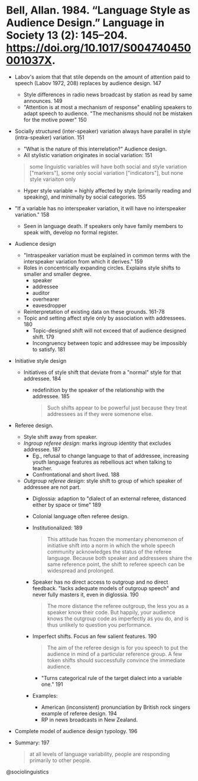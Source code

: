# Bell, Allan. 1984. “Language Style as Audience Design.” Language in Society 13 (2): 145–204. https://doi.org/10.1017/S004740450001037X.

- Labov's axiom that that stile depends on the amount of attention paid to speech (Labov 1972, 208) replaces by audience design. 147
  - Style differences in radio news broadcast by station as read by same announces. 149
  - "Attention is at most a mechanism of response" enabling speakers to adapt speech to audience. "The mechanisms should not be mistaken for the motive power" 150 

- Socially structured (inter-speaker) variation always have parallel in style (intra-speaker) variation. 151
  - "What is the nature of this interrelation?" Audience design.
  - All stylistic variation originates in social variation: 151
    
   > some linguistic variables will have both social and style variation ["markers"], some only social variation ["indicators"], but none style variaiton only 

  - Hyper style variable = highly affected by style (primarily reading and speaking), and minimally by social categories. 155
  
- "If a variable has no interspeaker variation, it will have no interspeaker variation." 158
  - Seen in language death. If speakers only have family members to speak with, develop no formal register.

- Audience design
  - "Intraspeaker variation must be explained in common terms with the interspeaker variation from which it derives." 159
  - Roles in concentrically expanding circles. Explains style shifts to smaller and smaller degree.
    - speaker
    - addressee
    - auditor
    - overhearer
    - eavesdropper
  - Reinterpretation of existing data on these grounds. 161-78
  - Topic and setting affect style only by association with addressees. 180
    - Topic-designed shift will not exceed that of audience designed shift. 179
    - Incongruency between topic and addressee may be impossibly  to satisfy. 181

- Initiative style design
  - Initiatives of style shift that deviate from a "normal" style for that addressee. 184
    - redefinition by the speaker of the relationship with the addressee. 185
      
      > Such shifts appear to be powerful just because they treat addressees as if they were somenone else.

- Referee design.
  - Style shift away from speaker.
  - *Ingroup referee design*: marks ingroup identity that excludes addressee. 187
    - Eg., refusal to change language to that of addressee, increasing youth language features as rebellious act when talking to teacher.
    - Confrontational and short lived. 188
  - *Outgroup referee design*: style shift to group of which speaker of addressee are not part.
    - Diglossia: adaption to "dialect of an external referee, distanced either by space or time" 189
    - Colonial language often referee design.
    - Institutionalized: 189

      > This attitude has frozen the momentary phenomenon of initiative shift into a norm in which the whole speech community acknowledges the status of the referee language. Because both speaker and addressees share the same reference point, the shift to referee speech can be widespread and prolonged.

    - Speaker has no direct access to outgroup and no direct feedback. "lacks adequate models of outgroup speech" and never fully masters it, even in diglossia. 190

      > The more distance the referee outgroup, the less you as a speaker know their code. But happily, your audience knows the outgroup code as imperfectly as you do, and is thus unlikely to question you performance.

    - Imperfect shifts. Focus an few salient features. 190

      > The aim of the referee design is for you speech to put the audience in mind of a particular reference group. A few token shifts should successfully convince the immediate audience. 

      - "Turns categorical rule of the target dialect into a variable one." 191

    - Examples:
      - American (inconsistent) pronunciation by British rock singers example of referee design. 194
      - RP in news broadcasts in New Zealand.

- Complete model of audience design typology. 196

- Summary: 197

  > at all levels of language variability, people are responding primarily to other people.

@sociolinguistics
